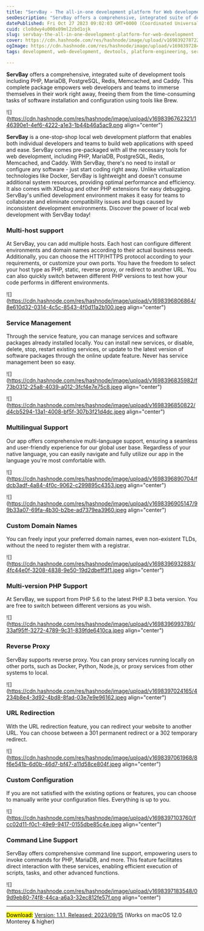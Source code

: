 ```yaml
---
title: "ServBay - The all-in-one development platform for Web development"
seoDescription: "ServBay offers a comprehensive, integrated suite of development tools including PHP, MariaDB, PostgreSQL, Redis, Memcached, and Caddy. This complete package"
datePublished: Fri Oct 27 2023 09:02:03 GMT+0000 (Coordinated Universal Time)
cuid: clo8dwy4u000x09ml2zbd1ojk
slug: servbay-the-all-in-one-development-platform-for-web-development
cover: https://cdn.hashnode.com/res/hashnode/image/upload/v1698392787227/e1710984-86b7-41a3-a481-043fb5dedfb8.png
ogImage: https://cdn.hashnode.com/res/hashnode/image/upload/v1698397284140/5ad5f84e-52e3-412b-a835-bdd4e304021a.png
tags: development, web-development, devtools, platform-engineering, servbay

---
```


**ServBay** offers a comprehensive, integrated suite of development tools including PHP, MariaDB, PostgreSQL, Redis, Memcached, and Caddy. This complete package empowers web developers and teams to immerse themselves in their work right away, freeing them from the time-consuming tasks of software installation and configuration using tools like Brew.

![](https://cdn.hashnode.com/res/hashnode/image/upload/v1698396762321/146390e1-4ef6-4222-a1e3-1b44b46a5ac9.png align="center")

**ServBay** is a one-stop-shop local web development platform that enables both individual developers and teams to build web applications with speed and ease. ServBay comes pre-packaged with all the necessary tools for web development, including PHP, MariaDB, PostgreSQL, Redis, Memcached, and Caddy. With ServBay, there's no need to install or configure any software - just start coding right away. Unlike virtualization technologies like Docker, ServBay is lightweight and doesn't consume additional system resources, providing optimal performance and efficiency. It also comes with XDebug and other PHP extensions for easy debugging. ServBay's unified development environment makes it easy for teams to collaborate and eliminate compatibility issues and bugs caused by inconsistent development environments. Discover the power of local web development with ServBay today!

### Multi-host support

At ServBay, you can add multiple hosts. Each host can configure different environments and domain names according to their actual business needs. Additionally, you can choose the HTTP/HTTPS protocol according to your requirements, or customize your own ports. You have the freedom to select your host type as PHP, static, reverse proxy, or redirect to another URL. You can also quickly switch between different PHP versions to test how your code performs in different environments.

![](https://cdn.hashnode.com/res/hashnode/image/upload/v1698396806864/8e610d32-0314-4c5c-8543-4f0d11a2b100.jpeg align="center")

### Service Management

Through the service feature, you can manage services and software packages already installed locally. You can install new services, or disable, delete, stop, restart existing services, or update to the latest version of software packages through the online update feature. Never has service management been so easy.

![](https://cdn.hashnode.com/res/hashnode/image/upload/v1698396835982/f73b0312-25a8-4039-a012-3fcf4e7e75c8.jpeg align="center")

![](https://cdn.hashnode.com/res/hashnode/image/upload/v1698396850822/d4cb5294-13a1-4008-bf5f-307b3f21d4dc.jpeg align="center")

### Multilingual Support

Our app offers comprehensive multi-language support, ensuring a seamless and user-friendly experience for our global user base. Regardless of your native language, you can easily navigate and fully utilize our app in the language you're most comfortable with.

![](https://cdn.hashnode.com/res/hashnode/image/upload/v1698396890704/fdcb3adf-4a84-4f0c-9062-c299895c4353.jpeg align="center")

![](https://cdn.hashnode.com/res/hashnode/image/upload/v1698396905147/99b33a07-69fa-4b30-b2be-ad7379ea3960.jpeg align="center")

### Custom Domain Names

You can freely input your preferred domain names, even non-existent TLDs, without the need to register them with a registrar.

![](https://cdn.hashnode.com/res/hashnode/image/upload/v1698396932883/4fc44e0f-3208-4838-9e50-19d2dbeff3f1.jpeg align="center")

### Multi-version PHP Support

At ServBay, we support from PHP 5.6 to the latest PHP 8.3 beta version. You are free to switch between different versions as you wish.

![](https://cdn.hashnode.com/res/hashnode/image/upload/v1698396993780/33af95ff-3272-4789-9c31-839fde6410ca.jpeg align="center")

### Reverse Proxy

ServBay supports reverse proxy. You can proxy services running locally on other ports, such as Docker, Python, Node.js, or proxy services from other systems to local.

![](https://cdn.hashnode.com/res/hashnode/image/upload/v1698397024165/4234b8e4-3d92-4bd8-8fad-03e7e9e96162.jpeg align="center")

### URL Redirection

With the URL redirection feature, you can redirect your website to another URL. You can choose between a 301 permanent redirect or a 302 temporary redirect.

![](https://cdn.hashnode.com/res/hashnode/image/upload/v1698397061968/8f6e541b-6d0b-46d7-bf47-a11d58ce804f.jpeg align="center")

### Custom Configuration

If you are not satisfied with the existing options or features, you can choose to manually write your configuration files. Everything is up to you.

![](https://cdn.hashnode.com/res/hashnode/image/upload/v1698397103760/fcc02d11-f0c1-49e9-9417-0155dbe85c4e.jpeg align="center")

### Command Line Support

ServBay offers comprehensive command line support, empowering users to invoke commands for PHP, MariaDB, and more. This feature facilitates direct interaction with these services, enabling efficient execution of scripts, tasks, and other advanced functions.

![](https://cdn.hashnode.com/res/hashnode/image/upload/v1698397183548/09d9eb80-74f8-44ca-a6a3-32ec812fe57f.png align="center")

---

<mark>Download:</mark> [Version: 1.1.1, Released: 2023/09/15](https://www.servbay.dev/download) (Works on macOS 12.0 Monterey & higher)
